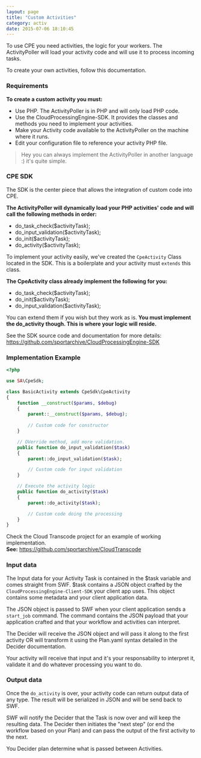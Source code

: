 ```yaml
---
layout: page
title: "Custom Activities"
category: activ
date: 2015-07-06 18:10:45
---
```


To use CPE you need activities, the logic for your workers. The ActivityPoller will load your activity code and will use it to process incoming tasks.

To create your own activities, follow this documentation.

### Requirements

**To create a custom activity you must:**

   - Use PHP. The ActivityPoller is in PHP and will only load PHP code.
   - Use the CloudProcessingEngine-SDK. It provides the classes and methods you need to implement your activities.
   - Make your Activity code available to the ActivityPoller on the machine where it runs.
   - Edit your configuration file to reference your activity PHP file.
   
> Hey you can always implement the ActivityPoller in another language :) it's quite simple.

### CPE SDK

The SDK is the center piece that allows the integration of custom code into CPE.

**The ActivityPoller will dynamically load your PHP activities' code and will call the following methods in order:**

   - do_task_check($activityTask);
   - do_input_validation($activityTask);
   - do_init($activityTask);
   - do_activity($activityTask);

To implement your activity easily, we've created the `CpeActivity` Class located in the SDK. This is a boilerplate and your activity must `extends` this class.

**The CpeActivity class already implement the following for you:**

   - do_task_check($activityTask);
   - do_init($activityTask);
   - do_input_validation($activityTask);

You can extend them if you wish but they work as is. **You must implement the do_activity though. This is where your logic will reside.**

See the SDK source code and documentation for more details: https://github.com/sportarchive/CloudProcessingEngine-SDK

### Implementation Example

```php
<?php

use SA\CpeSdk;

class BasicActivity extends CpeSdk\CpeActivity
{
    function __construct($params, $debug)
    {
        parent::__construct($params, $debug);
        
      	// Custom code for constructor
    }

    // OVerride method, add more validation. 
    public function do_input_validation($task)
    {
        parent::do_input_validation($task);

        // Custom code for input validation
    }

    // Execute the activity logic
    public function do_activity($task)
    {
        parent::do_activity($task);

        // Custom code doing the processing
    }	
}
```

Check the Cloud Transcode project for an example of working implementation.<br>
**See:** https://github.com/sportarchive/CloudTranscode

### Input data

The Input data for your Activity Task is contained in the $task variable and comes straight from SWF. $task contains a JSON object crafted by the `CloudProcessingEngine-Client-SDK` your client app uses. This object contains some metadata and your client application data.

The JSON object is passed to SWF when your client application sends a `start_job` command. The command contains the JSON payload that your application crafted and that your workflow and activities can interpret.

The Decider will receive the JSON object and will pass it along to the first activity OR will transform it using the Plan.yaml syntax detailed in the Decider documentation. 

Your activity will receive that input and it's your responsability to interpret it, validate it and do whatever processing you want to do.

### Output data

Once the `do_activity` is over, your activity code can return output data of any type. The result will be serialized in JSON and will be send back to SWF.

SWF will notify the Decider that the Task is now over and will keep the resulting data. The Decider then initiates the "next step" (or end the workflow based on your Plan) and can pass the output of the first activity to the next. 

You Decider plan determine what is passed between Activities.

